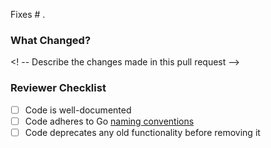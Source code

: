 Fixes # .

### What Changed?
<! -- Describe the changes made in this pull request -->

### Reviewer Checklist
- [ ] Code is well-documented
- [ ] Code adheres to Go [naming conventions](https://go.dev/doc/effective_go#names)
- [ ] Code deprecates any old functionality before removing it
